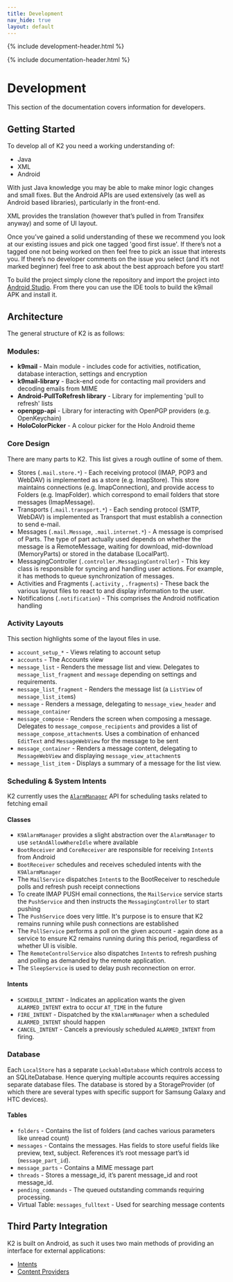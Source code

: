 ```yaml
---
title: Development
nav_hide: true
layout: default
---
```


{% include development-header.html %}

{% include documentation-header.html %}

# Development

This section of the documentation covers information for developers.

## Getting Started

To develop all of K2 you need a working understanding of:

* Java
* XML
* Android

With just Java knowledge you may be able to make minor logic changes and small fixes. But the Android APIs are used extensively (as well as Android based libraries), particularly in the front-end.

XML provides the translation (however that’s pulled in from Transifex anyway) and some of UI layout.

Once you’ve gained a solid understanding of these we recommend you look at our existing issues and pick one tagged 'good first issue'. If there’s not a tagged one not being worked on then feel free to pick an issue that interests you. If there’s no developer comments on the issue you select (and it’s not marked beginner) feel free to ask about the best approach before you start!

To build the project simply clone the repository and import the project into [Android Studio](https://developer.android.com/studio/index.html). From there you can use the IDE tools to build the k9mail APK and install it.

## Architecture

The general structure of K2 is as follows:

### Modules:

* **k9mail** - Main module - includes code for activities, notification, database interaction, settings and encryption
* **k9mail-library** - Back-end code for contacting mail providers and decoding emails from MIME
* **Android-PullToRefresh library** - Library for implementing 'pull to refresh' lists
* **openpgp-api** - Library for interacting with OpenPGP providers (e.g. OpenKeychain)
* **HoloColorPicker** - A colour picker for the Holo Android theme

### Core Design

There are many parts to K2. This list gives a rough outline of some of them.

* Stores (`.mail.store.*`) - Each receiving protocol (IMAP, POP3 and WebDAV) is implemented as a store (e.g. ImapStore). This store maintains connections (e.g. ImapConnection), and provide access to Folders (e.g. ImapFolder). which correspond to email folders that store messages (ImapMessage).
* Transports (`.mail.transport.*`) - Each sending protocol (SMTP, WebDAV) is implemented as Transport that must establish a connection to send e-mail.
* Messages (`.mail.Message`, `.mail.internet.*`) - A message is comprised of Parts. The type of part actually used depends on whether the message is a RemoteMessage, waiting for download, mid-download (MemoryParts) or stored in the database (LocalPart).
* MessagingController (`.controller.MessagingController`) - This key class is responsible for syncing and handling user actions. For example, it has methods to queue synchronization of messages.
* Activities and Fragments (`.activity` , `.fragments`) - These back the various layout files to react to and display information to the user.
* Notifications (`.notification`) - This comprises the Android notification handling

### Activity Layouts

This section highlights some of the layout files in use.

* `account_setup_*` - Views relating to account setup
* `accounts` - The Accounts view
* `message_list` - Renders the message list and view. Delegates to `message_list_fragment` and `message` depending on settings and requirements.
* `message_list_fragment` - Renders the message list (a `ListView` of `message_list_item`s)
* `message` - Renders a message, delegating to `message_view_header` and `message_container`
* `message_compose` - Renders the screen when composing a message. Delegates to `message_compose_recipients` and provides a list of `message_compose_attachment`s. Uses a combination of enhanced `EditText` and `MessageWebView` for the message to be sent
* `message_container` - Renders a message content, delegating to `MessageWebView` and displaying `message_view_attachment`s
* `message_list_item` - Displays a summary of a message for the list view.

### Scheduling & System Intents

K2 currently uses the [`AlarmManager`](https://developer.android.com/reference/android/app/AlarmManager.html) API for scheduling tasks related to fetching email

#### Classes

* `K9AlarmManager` provides a slight abstraction over the `AlarmManager` to use `setAndAllowWhereIdle` where available
* `BootReceiver` and `CoreReceiver` are responsible for receiving `Intent`s from Android
* `BootReceiver` schedules and receives scheduled intents with the `K9AlarmManager`
* The `MailService` dispatches `Intent`s to the BootReceiver to reschedule polls and refresh push receipt connections
* To create IMAP PUSH email connections, the `MailService` service starts the `PushService` and then instructs the `MessagingController` to start pushing
* The `PushService` does very little. It's purpose is to ensure that K2 remains running while push connections are established
* The `PollService` performs a poll on the given account - again done as a service to ensure K2 remains running during this period, regardless of whether UI is visible.
* The `RemoteControlService` also dispatches `Intent`s to refresh pushing and polling as demanded by the remote application.
* The `SleepService` is used to delay push reconnection on error.

#### Intents

* `SCHEDULE_INTENT` - Indicates an application wants the given `ALARMED_INTENT` extra to occur `AT_TIME` in the future
* `FIRE_INTENT` - Dispatched by the `K9AlarmManager` when a scheduled `ALARMED_INTENT` should happen
* `CANCEL_INTENT` - Cancels a previously scheduled `ALARMED_INTENT` from firing.

### Database

Each `LocalStore` has a separate `LockableDatabase` which controls access to an SQLiteDatabase. Hence querying multiple accounts  requires accessing separate database files. The database is stored by a StorageProvider (of which there are several types with specific support for Samsung Galaxy and HTC devices).

#### Tables

* `folders` - Contains the list of folders (and caches various parameters like unread count)
* `messages` - Contains the messages. Has fields to store useful fields like preview, text, subject. References it’s root message part’s id (`message_part_id`).
* `message_parts` - Contains a MIME message part
* `threads` - Stores a message_id, it’s parent message_id and root message_id.
* `pending_commands` - The queued outstanding commands requiring processing.
* Virtual Table: `messages_fulltext` - Used for searching message contents


## Third Party Integration

K2 is built on Android, as such it uses two main methods of providing an interface for external applications:

* [Intents](/documentation/development/intents.html)
* [Content Providers](/documentation/development/contentProviders.html)

